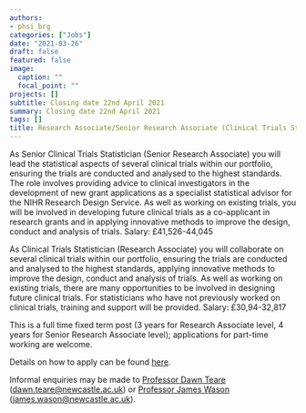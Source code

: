 ```yaml
---
authors:
- phsi_brg
categories: ["Jobs"]
date: "2021-03-26"
draft: false
featured: false
image:
  caption: ""
  focal_point: ""
projects: []
subtitle: Closing date 22nd April 2021
summary: Closing date 22nd April 2021 
tags: []
title: Research Associate/Senior Research Associate (Clinical Trials Statistician)
---
```


As Senior Clinical Trials Statistician (Senior Research Associate) you will lead the statistical aspects of several clinical trials within our portfolio, ensuring the trials are conducted and analysed to the highest standards. The role involves providing advice to clinical investigators in the development of new grant applications as a specialist statistical advisor for the NIHR Research Design Service. As well as working on existing trials, you will be involved in developing future clinical trials as a co-applicant in research grants and in applying innovative methods to improve the design, conduct and analysis of trials.
Salary: £41,526-44,045

As Clinical Trials Statistician (Research Associate) you will collaborate on several clinical trials within our portfolio, ensuring the trials are conducted and analysed to the highest standards, applying innovative methods to improve the design, conduct and analysis of trials. As well as working on existing trials, there are many opportunities to be involved in designing future clinical trials. For statisticians who have not previously worked on clinical trials, training and support will be provided.
Salary: £30,94-32,817

This is a full time fixed term post (3 years for Research Associate level, 4 years for Senior Research Associate level); applications for part-time working are welcome.

Details on how to apply can be found [here](https://jobs.ncl.ac.uk/job/Newcastle-Research-AssociateSenior-Research-Associate-%28Clinical-Trials-Statistician%29/661510601/).

Informal enquiries may be made to [Professor Dawn Teare](/staff/dawn_teare/) (dawn.teare@newcastle.ac.uk) or [Professor James Wason](/staff/james_wason/) (james.wason@newcastle.ac.uk).
